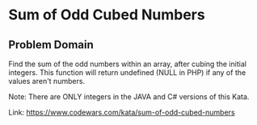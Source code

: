 # Sum of Odd Cubed Numbers

## Problem Domain

Find the sum of the odd numbers within an array, after cubing the initial integers. This function will return undefined (NULL in PHP) if any of the values aren't numbers.

Note: There are ONLY integers in the JAVA and C# versions of this Kata.

Link: https://www.codewars.com/kata/sum-of-odd-cubed-numbers